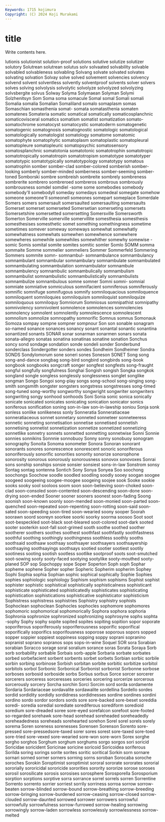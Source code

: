 ```yaml
---
Keywords: 1715 kojimura
Copyright: (C) 2024 Koji Murakami
---
```


# title

Write contents here.



lutionis solutionist solution-proof
solutions solutive solutize solutizer solutory Solutrean solutrean solutus solv solvaated
solvability solvable solvabled solvableness solvabling Solvang solvate solvated solvates solvating
solvation Solvay solve solved solvement solvencies solvency solvend solvent solventless
solvently solventproof solvents solver solvers solves solving solvolysis solvolytic solvolyze
solvolyzed solvolyzing solvsbergite solvus Solway Solyma Solymaean Solyman Solymi Solzhenitsyn
Som Soma soma somacule Somal somal Somali somali Somalia somalia
Somalian Somaliland somalo somaplasm somas Somaschian somasthenia somat- somata somatasthenia
somaten somatenes Somateria somatic somatical somatically somaticosplanchnic somaticovisceral somatics somatism
somatist somatization somato- somatochrome somatocyst somatocystic somatoderm somatogenetic somatogenic somatognosis
somatognostic somatologic somatological somatologically somatologist somatology somatome somatomic somatophyte somatophytic
somatoplasm somatoplastic somatopleural somatopleure somatopleuric somatopsychic somatosensory somatosplanchnic somatotonia somatotonic
somatotrophin somatotropic somatotropically somatotropin somatotropism somatotype somatotyper somatotypic somatotypically somatotypology
somatotypy somatous somatrophin somber somber-clad somber-colored somberish somber-looking somberly somber-minded
somberness somber-seeming somber-toned Somborski sombre sombreish sombreite sombrely sombreness sombrerite
sombrero sombreroed sombreros sombrous sombrously sombrousness somdel somdiel -some some
somebodies somebody somebody'll somebodyll someday somedays somedeal somegate somehow someone
someone'll someonell someones somepart someplace Somerdale Somers somers somersault somersaulted
somersaulting somersaults Somerset somerset somerseted Somersetian somerseting somersets Somersetshire somersetted
somersetting Somersville Somersworth Somerton Somerville somerville somervillite somesthesia somesthesis somesthesises
somesthetic somet something somethingness sometime sometimes somever someway someways somewhat
somewhatly somewhatness somewhats somewhen somewhence somewhere somewheres somewhile somewhiles somewhither
somewhy somewise -somic Somis somital somite somites somitic somler Somlo
SOMM somma sommaite Somme sommelier sommeliers Sommer Sommerfeld Sommering Sommers
sommite somn- somnambul- somnambulance somnambulancy somnambulant somnambular somnambulary somnambulate somnambulated
somnambulating somnambulation somnambulator somnambule somnambulency somnambulic somnambulically somnambulism somnambulist somnambulistic
somnambulistically somnambulists somnambulize somnambulous somne somner Somni somni- somnial somniate
somniative somniculous somnifacient somniferous somniferously somnific somnifuge somnifugous somnify somniloquacious
somniloquence somniloquent somniloquies somniloquism somniloquist somniloquize somniloquous somniloquy Somniorum Somniosus
somnipathist somnipathy somnivolency somnivolent somnolence somnolences somnolencies somnolency somnolent somnolently
somnolescence somnolescent somnolism somnolize somnopathy somnorific Somnus somnus Somonauk Somoza
sompay sompne sompner sompnour Son son sonable sonagram so-named sonance
sonances sonancy sonant sonantal sonantic sonantina sonantized sonants SONAR sonar
sonarman sonarmen sonars sonata sonata-allegro sonatas sonatina sonatinas sonatine sonation
Sonchus soncy sond sondage sondation sonde sondeli sonder Sonderbund sonderclass
Sondergotter sonders sondes Sondheim Sondheimer Sondra SONDS Sondylomorum sone soneri
sones Soneson SONET Song song song-and-dance songbag song-bird songbird songbirds
song-book songbook songbooks songcraft songer songfest songfests song-fraught songful songfully
songfulness Songhai Songish songish Songka songkok songland songle songless songlessly
songlessness songlet songlike songman Songo Songoi song-play songs song-school song-singing
song-smith songsmith songster songsters songstress songstresses song-timed song-tuned song-worthy songworthy
songwright songwriter songwriters songwriting songy sonhood sonhoods Soni Sonia sonic
sonica sonically sonicate sonicated sonicates sonicating sonication sonicator sonics soniferous
sonification soning son-in-law son-in-lawship soniou Sonja sonk sonless sonlike sonlikeness
sonly Sonneratia Sonneratiaceae sonneratiaceous sonnet sonnetary sonneted sonneteer sonneteeress sonnetic
sonneting sonnetisation sonnetise sonnetised sonnetish sonnetising sonnetist sonnetization sonnetize sonnetized
sonnetizing sonnetlike sonnetry sonnets sonnetted sonnetting sonnetwise Sonni Sonnie sonnies
sonnikins Sonnnie sonnobuoy Sonny sonny sonobuoy sonogram sonography Sonoita Sonoma
sonometer Sonora Sonoran sonorant sonorants sonores sonorescence sonorescent sonoric sonoriferous
sonoriferously sonorific sonorities sonority sonorize sonorophone sonorosity sonorous sonorously sonorousness
sonovox sonovoxes Sonrai sons sonship sonships sonsie sonsier sonsiest sons-in-law
Sonstrom sonsy Sontag sontag sontenna Sontich Sony Sonya Sonyea Soo
soochong soochongs Soochow soodle soodled soodling soodly sooey soogan soogee
soogeed soogeeing soogee-moogee soogeing soojee sook Sooke sookie sooks sooky
sool sooloos soom soon soon-believing soon-choked soon-clad soon-consoled soon-contented soon-descending
soon-done soon-drying soon-ended Sooner sooner sooners soonest soon-fading Soong soonish
soon-known soonly soon-mended soon-monied soon-parted soon-quenched soon-repeated soon-repenting soon-rotting soon-said
soon-sated soon-speeding soon-tired soon-wearied soony sooper Soorah soorawn soord sooreyn
soorkee soorki soorky soorma soosoo Soot soot soot-bespeckled soot-black soot-bleared
soot-colored soot-dark sooted sooter sooterkin soot-fall soot-grimed sooth soothe soothed
soother sootherer soothers soothes soothest soothfast soothfastly soothfastness soothful soothing
soothingly soothingness soothless soothly sooths soothsaid soothsaw soothsay soothsayer soothsayers
soothsayership soothsaying soothsayings soothsays sootied sootier sootiest sootily sootiness sooting
sootish sootless sootlike sootproof soots soot-smutched soot-sowing sooty sooty-faced sootying
sootylike sooty-mouthed sooty-planed SOP sop Sopchoppy sope Soper Soperton Soph
soph Sophar sopheme sophene Sopher sopher Sopheric Sopherim sopherim Sophey
Sophi Sophia sophia Sophian sophic sophical sophically Sophie Sophies sophies
sophiologic sophiology Sophism sophism sophisms Sophist sophist sophister sophistic sophistical
sophistically sophisticalness sophisticant sophisticate sophisticated sophisticatedly sophisticates sophisticating sophistication sophistications
sophisticative sophisticator sophisticism Sophistress sophistress sophistries Sophistry sophistry sophists Sophoclean
sophoclean Sophocles sophocles sophomore sophomores sophomoric sophomorical sophomorically Sophora sophora
sophoria Sophronia sophronize sophronized sophronizing sophrosyne sophs sophta -sophy Sophy
sophy sopite sopited sopites sopiting sopition sopor soporate soporiferous soporiferously
soporiferousness soporific soporifical soporifically soporifics soporifousness soporose soporous sopors sopped
sopper soppier soppiest soppiness sopping soppy soprani sopranino sopranist soprano
sopranos sops sops-in-wine Soquel SOR sora Sorabian sorabian Soracco sorage
soral soralium sorance soras Sorata Soraya Sorb sorb sorbability sorbable
Sorbais sorb-apple Sorbaria sorbate sorbates sorbed sorbefacient sorbent sorbents sorbet
sorbets Sorbian sorbic sorbile sorbin sorbing sorbinose Sorbish sorbitan sorbite
sorbitic sorbitize sorbitol sorbitols sorbol Sorbonic Sorbonical Sorbonist sorbonist Sorbonne
sorbose sorboses sorbosid sorboside sorbs Sorbus sorbus Sorce sorcer sorcerer
sorcerers sorceress sorceresses sorceries sorcering sorcerize sorcerous sorcerously sorcery Sorcha
sorchin Sorci Sorcim sord sorda sordamente Sordaria Sordariaceae sordavalite sordawalite
sordellina Sordello sordes sordid sordidity sordidly sordidness sordidnesses sordine sordines
sordini sordino sordo sordor sordors sords sore sore-backed sore-beset soreddia
soredi- soredia soredial sorediate sorediferous sorediform soredioid soredium sore-dreaded soree
sore-eyed sorefalcon sorefoot sore-footed so-regarded sorehawk sore-head sorehead soreheaded soreheadedly
soreheadedness soreheads sorehearted sorehon Sorel sorel sorels sorely sorema Soren
soreness sorenesses Sorensen Sorenson Sorento sore-pressed sore-pressedsore-taxed sorer sores sorest
sore-taxed sore-toed sore-tried sore-vexed sore-wearied sore-won sore-worn Sorex sorghe sorgho
sorghos Sorghum sorghum sorghums sorgo sorgos sori soricid Soricidae soricident
Soricinae soricine soricoid Soricoidea soriferous Sorilda soring sorings sorite sorites
soritic soritical Sorkin sorn sornare sornari sorned sorner sorners sorning
sorns soroban Sorocaba soroche soroches Sorokin Soroptimist soroptimist sororal sororate
sororates sororial sororially sororicidal sororicide sororities sorority sororize sorose soroses
sorosil sorosilicate sorosis sorosises sorosphere Sorosporella Sorosporium sorption sorptions sorptive
sorra sorrance sorrel sorrels sorren Sorrentine Sorrento sorrento sorrier sorriest
sorrily sorriness sorroa sorrow sorrow-beaten sorrow-blinded sorrow-bound sorrow-breathing sorrow-breeding sorrow-bringing
sorrow-burdened sorrow-ceasing sorrow-closed sorrow-clouded sorrow-daunted sorrowed sorrower sorrowers sorrowful sorrowfully
sorrowfulness sorrow-furrowed sorrow-healing sorrowing sorrowingly sorrow-laden sorrowless sorrowlessly sorrowlessness sorrow-melted
